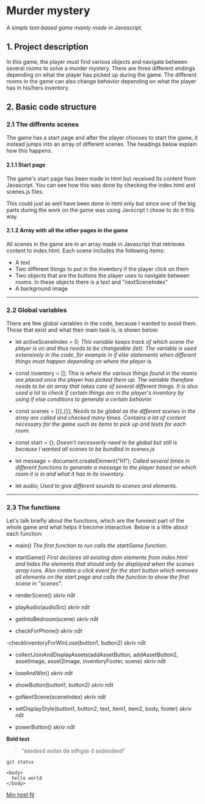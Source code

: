 # Murder mystery 
_A simple text-based game mainly made in Javascript._
 
## 1. Project description

In this game, the player must find various objects and navigate between several rooms to solve a murder mystery. There are three different endings depending on what the player has picked up during the game. The different rooms in the game can also change behavior depending on what the player has in his/hers inventory.


## 2. Basic code structure

### 2.1 The diffrents scenes
 The game has a start page and after the player chooses to start the game, it instead jumps into an array of different scenes. The headings below explain how this happens.

#### 2.1.1 Start page
 The game's start page has been made in html but received its content from Javascript. You can see how this was done by checking the index.html and scenes.js files. 

This could just as well have been done in html only but since one of the big parts during the work on the game was using Javscript I chose to do it this way.


#### 2.1.2 Array with all the other pages in the game
All scenes in the game are in an array made in Javascript that retrieves content to index.html. Each scene includes the following items:
- A text
- Two different things to put in the inventory if the player click on them
- Two objects that are the buttons the player uses to navigate between rooms. In these objects there is a text and "nextSceneIndex"
- A background image

---

### 2.2 Global variables
There are few global variables in the code, because I wanted to avoid them. Those that exist and what their main task is, is shown below:

- let activeSceneIndex = 0;
_This variable keeps track of which scene the player is on and thus needs to be changeable (let). The variable is used extensively in the code, for example in if else statements when different things must happen depending on where the player is._

- const inventory = [];
_This is where the various things found in the rooms are placed once the player has picked them up. The variable therefore needs to be an array that takes care of several different things._
_It is also used a lot to check if certain things are in the player's inventory by using if else conditions to generate a certain behavior._

- const scenes = [{},{}];
_Needs to be global as the different scenes in the array are called and checked many times. Contains a lot of content necessary for the game such as items to pick up and texts for each room._

- const start = {};
_Doesn't necessarily need to be global but still is because I wanted all scenes to be bundled in scenes.js_

- let message = document.createElement("h1");
_Called several times in different functions to generate a message to the player based on which room it is in and what it has in its inventory._

- let audio;
_Used to give different sounds to scenes and elements._

---

### 2.3 The functions
Let's talk briefly about the functions, which are the funniest part of the whole game and what helps it become interactive. Below is a little about each function:

- main()
_The first function to run calls the startGame function._

- startGame()
_First declares all existing dom elements from index.html and hides the elements that should only be displayed when the scenes array runs._
_Also creates a click event for the start button which removes all elements on the start page and calls the function to show the first scene in "scenes"._

- renderScene()
_skriv nåt_

- playAudio(audioSrc)
_skriv nåt_

- getIntoBedroom(scene)
_skriv nåt_

- checkForPhone()
_skriv nåt_

-checkInventoryForWinLose(button1, button2)
_skriv nåt_

- collectJoinAndDisplayAssets(addAssetButton, addAssetButton2, assetImage, asset2Image, inventoryFooter, scene)
_skriv nåt_

- loseAndWin()
_skriv nåt_

- showButton(button1, button2)
_skriv nåt_

- goNextScene(sceneIndex)
_skriv nåt_

- setDisplayStyle(button1, button2, text, item1, item2, body, footer)
_skriv nåt_

- powerButton()
_skriv nåt_

 
**Bold text**

> "aasdasd asdas da sdhgas d
> asdasdasd"
 
`git status`
 
```
<body>
  hello world
</body>
```
 
[Min html fil](./index.html)
 